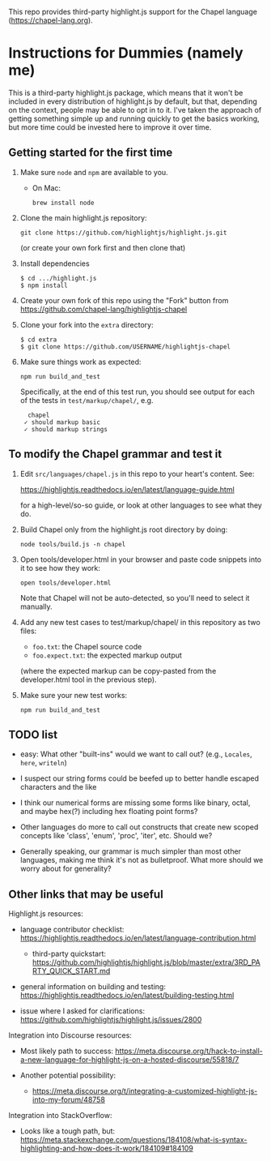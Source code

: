 This repo provides third-party highlight.js support for the Chapel
language (https://chapel-lang.org).


Instructions for Dummies (namely me)
====================================

This is a third-party highlight.js package, which means that it won't
be included in every distribution of highlight.js by default, but
that, depending on the context, people may be able to opt in to it.
I've taken the approach of getting something simple up and running
quickly to get the basics working, but more time could be invested
here to improve it over time.


Getting started for the first time
----------------------------------

1) Make sure `node` and `npm` are available to you.

   - On Mac:

     ```
     brew install node
     ```


2) Clone the main highlight.js repository:

   ```
   git clone https://github.com/highlightjs/highlight.js.git
   ```

   (or create your own fork first and then clone that)


3) Install dependencies

   ```
   $ cd .../highlight.js
   $ npm install
   ```


4) Create your own fork of this repo using the "Fork" button from
   https://github.com/chapel-lang/highlightjs-chapel


5) Clone your fork into the `extra` directory:

   ```
   $ cd extra
   $ git clone https://github.com/USERNAME/highlightjs-chapel
   ```


6) Make sure things work as expected:

   ```
   npm run build_and_test
   ```

   Specifically, at the end of this test run, you should see output
   for each of the tests in `test/markup/chapel/`, e.g.

   ```
     chapel
    ✓ should markup basic
    ✓ should markup strings
   ```

To modify the Chapel grammar and test it
----------------------------------------

1) Edit `src/languages/chapel.js` in this repo to your heart's
   content.  See:

     https://highlightjs.readthedocs.io/en/latest/language-guide.html

   for a high-level/so-so guide, or look at other languages to see
   what they do.


2) Build Chapel only from the highlight.js root directory by doing:

   ```
   node tools/build.js -n chapel
   ```


3) Open tools/developer.html in your browser and paste code snippets
   into it to see how they work:

   ```
   open tools/developer.html
   ```

   Note that Chapel will not be auto-detected, so you'll need to
   select it manually.


4) Add any new test cases to test/markup/chapel/ in this repository
   as two files:

   - `foo.txt`: the Chapel source code
   - `foo.expect.txt`: the expected markup output

   (where the expected markup can be copy-pasted from the
   developer.html tool in the previous step).


5) Make sure your new test works:

   ```
   npm run build_and_test
   ```


TODO list
---------
* easy: What other "built-ins" would we want to call out?  (e.g.,
  `Locales`, `here`, `writeln`)

* I suspect our string forms could be beefed up to better handle
  escaped characters and the like

* I think our numerical forms are missing some forms like binary,
  octal, and maybe hex(?) including hex floating point forms?

* Other languages do more to call out constructs that create new
  scoped concepts like 'class', 'enum', 'proc', 'iter', etc.
  Should we?

* Generally speaking, our grammar is much simpler than most other
  languages, making me think it's not as bulletproof.  What more
  should we worry about for generality?


Other links that may be useful
------------------------------

Highlight.js resources:

* language contributor checklist:
  https://highlightjs.readthedocs.io/en/latest/language-contribution.html

  - third-party quickstart:
    https://github.com/highlightjs/highlight.js/blob/master/extra/3RD_PARTY_QUICK_START.md

* general information on building and testing:
  https://highlightjs.readthedocs.io/en/latest/building-testing.html

* issue where I asked for clarifications:
  https://github.com/highlightjs/highlight.js/issues/2800

Integration into Discourse resources:

* Most likely path to success:
  https://meta.discourse.org/t/hack-to-install-a-new-language-for-highlight-js-on-a-hosted-discourse/55818/7

* Another potential possibility:
  - https://meta.discourse.org/t/integrating-a-customized-highlight-js-into-my-forum/48758

Integration into StackOverflow:
* Looks like a tough path, but:
  https://meta.stackexchange.com/questions/184108/what-is-syntax-highlighting-and-how-does-it-work/184109#184109
